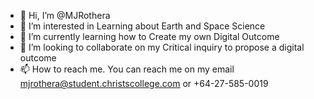 - 👋 Hi, I’m @MJRothera
- 👀 I’m interested in Learning about Earth and Space Science
- 🌱 I’m currently learning how to Create my own Digital Outcome
- 💞️ I’m looking to collaborate on my Critical inquiry to propose a digital outcome
- 📫 How to reach me. You can reach me on my email mjrothera@student.christscollege.com or +64-27-585-0019

<!---
MJRothera/MJRothera is a ✨ special ✨ repository because its `README.md` (this file) appears on your GitHub profile.
You can click the Preview link to take a look at your changes.
--->

